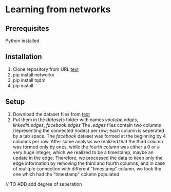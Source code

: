 # Learning from networks
## Prerequisites
Python installed
## Installation
1. Clone repository from URL [text](https://github.com/OrsolonLudovico/LFN_project)
2. pip install networkx
3. pip install tqdm 
4. pip install 

## Setup
1. Download the dataset files from [text](https://drive.google.com/drive/folders/1d80utx9j2eaPufLXRG9t5D2kpPsV0fLY?usp=drive_link)
2. Put them in the _datasets_ folder with names _youtube.edges_, _linkedin.edges_, _facebook.edges_
The _.edges_ files contain two columns (representing the connected nodes) per row; each column is seperated by a tab space.
The _facebook_ dataset was formed at the beginning by 4 columns per row. After some analysis we realized that the third column was formed 
only by ones, while the fourth column was either a 0 or a very huge integer, which we realized to be a timestamp, maybe an update in the edge. 
Therefore, we processed the data to keep only the edge information by removing the third and fourth columns, and in case of mulitple connection with different "timestamp" column, we took the one which had the "timestamp" column populated 


// TO ADD  add degree of seperation
